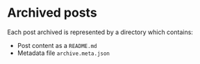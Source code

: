 # Archived posts

Each post archived is represented by a directory which contains: 
- Post content as a `README.md`
- Metadata file `archive.meta.json`